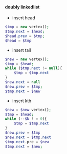 #### doubly linkedlist
- insert head 

```php
$tmp = new vertex();
$tmp.next = $head;
$head.prev = $tmp;
$head = $tmp
```

- insert tail  
```php
$new = new vertex();
$tmp = $head;
while ($tmp.next != null){
	$tmp = $tmp.next
}
$new.next = null
$new.prev = $tmp;
$tmp.next = $new
```

- insert kth  
```php
$new = $new vertex();
$tmp = $head;
while (--$k ! = 0){
	$tmp = $tmp.next
}
$new.prev = $tmp
$new.next = $tmp.next
$tmp.next.pre = $new
$tmp.next = $new;
```
